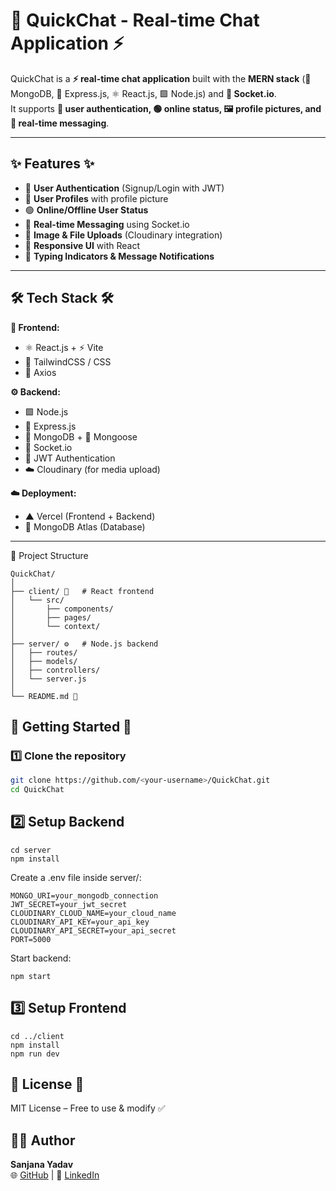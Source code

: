 # 💬 QuickChat - Real-time Chat Application ⚡

QuickChat is a **⚡ real-time chat application** built with the **MERN stack** (🍃 MongoDB, 🚏 Express.js, ⚛️ React.js, 🟩 Node.js) and **📡 Socket.io**.  
It supports **🔑 user authentication, 🟢 online status, 🖼️ profile pictures, and 💬 real-time messaging**.

---

## ✨ Features ✨

- 🔑 **User Authentication** (Signup/Login with JWT)  
- 👤 **User Profiles** with profile picture  
- 🟢 **Online/Offline User Status**  
- 💬 **Real-time Messaging** using Socket.io  
- 📸 **Image & File Uploads** (Cloudinary integration)  
- 📱 **Responsive UI** with React  
- 🔔 **Typing Indicators & Message Notifications**  

---

## 🛠️ Tech Stack 🛠️

**🎨 Frontend:**  
- ⚛️ React.js + ⚡ Vite  
- 🎨 TailwindCSS / CSS  
- 📡 Axios  

**⚙️ Backend:**  
- 🟩 Node.js  
- 🚏 Express.js  
- 🍃 MongoDB + 🧩 Mongoose  
- 📡 Socket.io  
- 🔐 JWT Authentication  
- ☁️ Cloudinary (for media upload)  

**☁️ Deployment:**  
- ▲ Vercel (Frontend + Backend)  
- 🍃 MongoDB Atlas (Database)  

---
📂 Project Structure 
```
QuickChat/
│
├── client/ 🎨   # React frontend
│   └── src/
│       ├── components/
│       ├── pages/
│       └── context/
│
├── server/ ⚙️   # Node.js backend
│   ├── routes/
│   ├── models/
│   ├── controllers/
│   └── server.js
│
└── README.md 📖
```

## 🚀 Getting Started 🚀

### 1️⃣ Clone the repository
```bash
git clone https://github.com/<your-username>/QuickChat.git
cd QuickChat
```
## 2️⃣ Setup Backend
```
cd server
npm install
```
Create a .env file inside server/:
```
MONGO_URI=your_mongodb_connection
JWT_SECRET=your_jwt_secret
CLOUDINARY_CLOUD_NAME=your_cloud_name
CLOUDINARY_API_KEY=your_api_key
CLOUDINARY_API_SECRET=your_api_secret
PORT=5000
```
Start backend:
```
npm start
```
## 3️⃣ Setup Frontend
```
cd ../client
npm install
npm run dev
```
## 📝 License 📜

MIT License – Free to use & modify ✅

## 👩‍💻 Author  

**Sanjana Yadav**  
🌐 [GitHub](https://github.com/Sanjanayadav07) | 💼 [LinkedIn](https://www.linkedin.com/in/sanjana-yadav007)  

